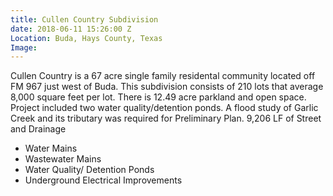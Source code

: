 ```yaml
---
title: Cullen Country Subdivision
date: 2018-06-11 15:26:00 Z
Location: Buda, Hays County, Texas
Image: 
---
```


Cullen Country is a 67 acre single family residental community located off FM 967 just west of Buda. This subdivision consists of 210 lots that average 8,000 square feet per lot. There is 12.49 acre parkland and open space.  Project included two water quality/detention ponds. A flood study of Garlic Creek and its tributary was required for Preliminary Plan.
9,206 LF of Street and Drainage
* Water Mains
* Wastewater Mains
* Water Quality/ Detention Ponds
* Underground Electrical Improvements